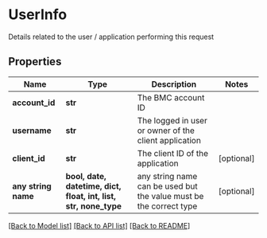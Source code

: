 # UserInfo

Details related to the user / application performing this request

## Properties
Name | Type | Description | Notes
------------ | ------------- | ------------- | -------------
**account_id** | **str** | The BMC account ID | 
**username** | **str** | The logged in user or owner of the client application | 
**client_id** | **str** | The client ID of the application | [optional] 
**any string name** | **bool, date, datetime, dict, float, int, list, str, none_type** | any string name can be used but the value must be the correct type | [optional]

[[Back to Model list]](../README.md#documentation-for-models) [[Back to API list]](../README.md#documentation-for-api-endpoints) [[Back to README]](../README.md)


